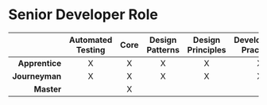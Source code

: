 
# Senior Developer Role

|                | **Automated<br>Testing** | **Core** | **Design<br>Patterns** | **Design<br>Principles** | **Development<br>Practices** | **DevOps** |
| -------------: | :----------------------: | :------: | :--------------------: | :----------------------: | :--------------------------: | :--------: |
| **Apprentice** | X                        | X        | X                      | X                        | X                            | X          |
| **Journeyman** | X                        | X        | X                      | X                        | X                            | X          |
| **Master**     |                          | X        |                        |                          |                              |            |